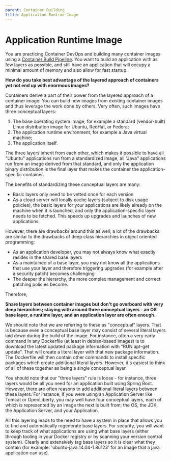 ```yaml
---
parent: Container Building
title: Application Runtime Image
---
```

# Application Runtime Image

You are practicing Container DevOps and building many container images using a [Container Build Pipeline](docker-build-pipeline.md).  You want to build an application with as few layers as possible, and still have an application that will occupy a minimal amount of memory and also allow for fast startup.

**How do you take best advantage of the layered approach of containers yet not end up with enormous images?**

Containers derive a part of their power from the layered approach of a container image. You can build new images from existing container images and thus leverage the work done by others. Very often, such images have three conceptual layers:

1. The base operating system image, for example a standard (vendor-built) Linux distribution image for Ubuntu, RedHat, or Fedora; 
2. The application runtime environment, for example a Java virtual machine;
3. The application itself.

The three layers inherit from each other, which makes it possible to have all "Ubuntu" applications run from a standardized image, all "Java" applications run from an image derived from that standard, and only the application binary distribution is the final layer that makes the container the application-specific container.

The benefits of standardizing these conceptual layers are many:

* Basic layers only need to be vetted once for each version
* As a cloud server will locally cache layers (subject to disk usage policies), the basic layers for your applications are likely already on the machine when it is launched, and only the application-specific layer needs to be fetched. This speeds up upgrades and launches of new applications.

However, there are drawbacks around this as well; a lot of the drawbacks are similar to the drawbacks of deep class hierarchies in object oriented programming:

* As an application developer, you may not always know what exactly resides in the shared base layers
* As a maintained of a base layer, you may not know all the applications that use your layer and therefore triggering upgrades (for example after a security patch) becomes challenging
* The deeper the hierarchy, the more complex management and correct patching policies become.

Therefore,

**Share layers between container images but don't go overboard with very deep hierarchies; staying with around three conceptual layers - an OS base layer, a runtime layer, and an application layer are often enough.**

We should note that we are referring to these as "conceptual" layers.  That is because even a conceptual base layer may consist of several literal layers laid down during the build of the image. For instance, often a very early command in any Dockerfile (at least in debian-based images) is to download the latest updated package information with "RUN apt-get update".  That will create a literal layer with that new package information.  The Dockerfile will then contain other commands to install specific packages which create additional literal layers.  However, it's easiest to think of all of these together as being a single conceptual layer. 

You should note that our "three layers" rule is loose - for instance, three layers would be all you need for an application built using Spring Boot. However, there are often reasons to add additional literal layers between these layers.  For instance, if you were using an Application Server like Tomcat or OpenLiberty, you may well have four conceptual layers, each of which is represented by an image the next is built from; the OS, the JDK, the Application Server, and your Application.  

All this layering leads to the need to have a system in place that allows you to find and automatically regenerate base layers. For security, you will want to keep track of what applications are using what base layers (either through tooling in your Docker registry or by scanning your version control system). Clearly and extensively tag base layers so it is clear what they contain (for example: 'ubuntu-java:14.04-1.8u123' for an image that a java application can use).
